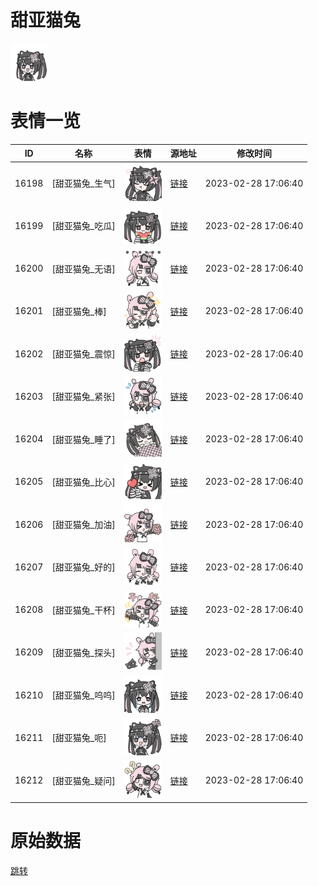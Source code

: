 # 甜亚猫兔

<img src="./cover.png" height="60" alt="cover" />

# 表情一览

|ID|名称|表情|源地址|修改时间|
|----|----|----|----|----|
|16198|[甜亚猫兔_生气]|<img src="./pic/016198_%5B甜亚猫兔_生气%5D.png" height="60" alt="生气"/>|[链接](https://i0.hdslb.com/bfs/garb/5068eb399d5f51d67bb16e0292e4429ebbb45ceb.png)|2023-02-28 17:06:40|
|16199|[甜亚猫兔_吃瓜]|<img src="./pic/016199_%5B甜亚猫兔_吃瓜%5D.png" height="60" alt="吃瓜"/>|[链接](https://i0.hdslb.com/bfs/garb/3cc97b97504202327f129976a499fd2542b088c3.png)|2023-02-28 17:06:40|
|16200|[甜亚猫兔_无语]|<img src="./pic/016200_%5B甜亚猫兔_无语%5D.png" height="60" alt="无语"/>|[链接](https://i0.hdslb.com/bfs/garb/ae25c73478df89ad24051d7a825d32cc1270267e.png)|2023-02-28 17:06:40|
|16201|[甜亚猫兔_棒]|<img src="./pic/016201_%5B甜亚猫兔_棒%5D.png" height="60" alt="棒"/>|[链接](https://i0.hdslb.com/bfs/garb/0e6770c0fdea1787cef4e3ed0d49d5395df032fd.png)|2023-02-28 17:06:40|
|16202|[甜亚猫兔_震惊]|<img src="./pic/016202_%5B甜亚猫兔_震惊%5D.png" height="60" alt="震惊"/>|[链接](https://i0.hdslb.com/bfs/garb/48b74d3f23cc030818ed0756f0a1b977fe3a87d4.png)|2023-02-28 17:06:40|
|16203|[甜亚猫兔_紧张]|<img src="./pic/016203_%5B甜亚猫兔_紧张%5D.png" height="60" alt="紧张"/>|[链接](https://i0.hdslb.com/bfs/garb/a464106d5585b1936c0a2e8f0cfd28fdad317792.png)|2023-02-28 17:06:40|
|16204|[甜亚猫兔_睡了]|<img src="./pic/016204_%5B甜亚猫兔_睡了%5D.png" height="60" alt="睡了"/>|[链接](https://i0.hdslb.com/bfs/garb/895ee43498b6e7a8f5ea07c6e94a9a3e875be0ca.png)|2023-02-28 17:06:40|
|16205|[甜亚猫兔_比心]|<img src="./pic/016205_%5B甜亚猫兔_比心%5D.png" height="60" alt="比心"/>|[链接](https://i0.hdslb.com/bfs/garb/6bd9d75cac48522df454f8f0e2b1a98d4f0b5276.png)|2023-02-28 17:06:40|
|16206|[甜亚猫兔_加油]|<img src="./pic/016206_%5B甜亚猫兔_加油%5D.png" height="60" alt="加油"/>|[链接](https://i0.hdslb.com/bfs/garb/8f59f620bb67f7d26562be5eb4b51efed0d1a1fa.png)|2023-02-28 17:06:40|
|16207|[甜亚猫兔_好的]|<img src="./pic/016207_%5B甜亚猫兔_好的%5D.png" height="60" alt="好的"/>|[链接](https://i0.hdslb.com/bfs/garb/557784fe191f4bf9795d53359927cda3bcd4a709.png)|2023-02-28 17:06:40|
|16208|[甜亚猫兔_干杯]|<img src="./pic/016208_%5B甜亚猫兔_干杯%5D.png" height="60" alt="干杯"/>|[链接](https://i0.hdslb.com/bfs/garb/a4e0952fa48a93d79453372bc9cc6ea4f729854e.png)|2023-02-28 17:06:40|
|16209|[甜亚猫兔_探头]|<img src="./pic/016209_%5B甜亚猫兔_探头%5D.png" height="60" alt="探头"/>|[链接](https://i0.hdslb.com/bfs/garb/09ba8d7a15815723ee8a0edaa0748d0bfca63c4f.png)|2023-02-28 17:06:40|
|16210|[甜亚猫兔_呜呜]|<img src="./pic/016210_%5B甜亚猫兔_呜呜%5D.png" height="60" alt="呜呜"/>|[链接](https://i0.hdslb.com/bfs/garb/ac7d57cf76450b04df93a901b738254eb684aa79.png)|2023-02-28 17:06:40|
|16211|[甜亚猫兔_呃]|<img src="./pic/016211_%5B甜亚猫兔_呃%5D.png" height="60" alt="呃"/>|[链接](https://i0.hdslb.com/bfs/garb/982ca428c730445914bad9556e7c0768cbd55e54.png)|2023-02-28 17:06:40|
|16212|[甜亚猫兔_疑问]|<img src="./pic/016212_%5B甜亚猫兔_疑问%5D.png" height="60" alt="疑问"/>|[链接](https://i0.hdslb.com/bfs/garb/fe78adb485a0bcfa89f439a6acfe6222bdf57f73.png)|2023-02-28 17:06:40|

# 原始数据

[跳转](./raw.json)

